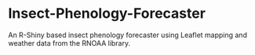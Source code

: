 # Insect-Phenology-Forecaster
An R-Shiny based insect phenology forecaster using Leaflet mapping and weather data from the RNOAA library.
